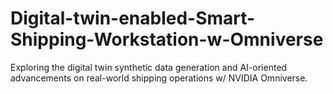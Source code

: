 # Digital-twin-enabled-Smart-Shipping-Workstation-w-Omniverse
Exploring the digital twin synthetic data generation and AI-oriented advancements on real-world shipping operations w/ NVIDIA Omniverse. 

